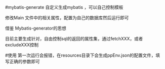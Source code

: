 #mybatis-generate
自定义生成mybatis ，可以自己控制模板

修改Main 文件中的相关属性，配置为自己的数据库然后运行即可

借鉴 Mybatis-generator的思想

目前主要生成针对，自由控制sql的返回的属性集，通过fetchXXX，或者excludeXXX控制


#使用
第一次运行会报错，在resources目录下会生成ppEnv.json的配置文件，填写正确的参数即可